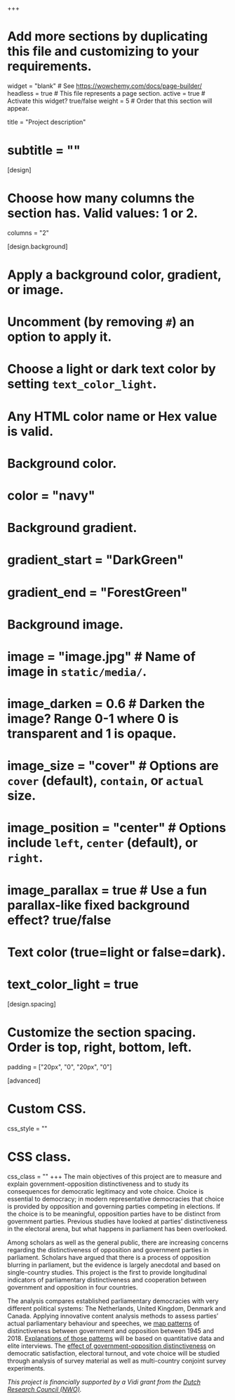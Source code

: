 +++
# Add more sections by duplicating this file and customizing to your requirements.
widget = "blank"  # See https://wowchemy.com/docs/page-builder/
headless = true  # This file represents a page section.
active = true  # Activate this widget? true/false
weight = 5  # Order that this section will appear.

title = "Project description"
# subtitle = ""

[design]
  # Choose how many columns the section has. Valid values: 1 or 2.
  columns = "2"

[design.background]
  # Apply a background color, gradient, or image.
  #   Uncomment (by removing `#`) an option to apply it.
  #   Choose a light or dark text color by setting `text_color_light`.
  #   Any HTML color name or Hex value is valid.

  # Background color.
  # color = "navy"
  
  # Background gradient.
  # gradient_start = "DarkGreen"
  # gradient_end = "ForestGreen"
  
  # Background image.
  # image = "image.jpg"  # Name of image in `static/media/`.
  # image_darken = 0.6  # Darken the image? Range 0-1 where 0 is transparent and 1 is opaque.
  # image_size = "cover"  #  Options are `cover` (default), `contain`, or `actual` size.
  # image_position = "center"  # Options include `left`, `center` (default), or `right`.
  # image_parallax = true  # Use a fun parallax-like fixed background effect? true/false
  
  # Text color (true=light or false=dark).
  # text_color_light = true

[design.spacing]
  # Customize the section spacing. Order is top, right, bottom, left.
  padding = ["20px", "0", "20px", "0"]

[advanced]
 # Custom CSS. 
 css_style = ""
 
 # CSS class.
 css_class = ""
+++
The main objectives of this project are to measure and explain government-opposition distinctiveness and to study its consequences for democratic legitimacy and vote choice. Choice is essential to democracy; in modern representative democracies that choice is provided by opposition and governing parties competing in elections. If the choice is to be meaningful, opposition parties have to be distinct from government parties. Previous studies have looked at parties’ distinctiveness in the electoral arena, but what happens in parliament has been overlooked.

Among scholars as well as the general public, there are increasing concerns regarding the distinctiveness of opposition and government parties in parliament. Scholars have argued that there is a process of opposition blurring in parliament, but the evidence is largely anecdotal and based on single-country studies. This project is the first to provide longitudinal indicators of parliamentary distinctiveness and cooperation between government and opposition in four countries.

The analysis compares established parliamentary democracies with very different political systems: The Netherlands, United Kingdom, Denmark and Canada. Applying innovative content analysis methods to assess parties’ actual parliamentary behaviour and speeches, we [map patterns](project/measurement) of distinctiveness between government and opposition between 1945 and 2018. [Explanations of those patterns](project/explanations) will be based on quantitative data and elite interviews. The [effect of government-opposition distinctiveness](consequences) on democratic satisfaction, electoral turnout, and vote choice will be studied through analysis of survey material as well as multi-country conjoint survey experiments.

*This project is financially supported by a Vidi grant from the [Dutch Research Council (NWO)](https://www.nwo.nl/en/projects/vividi195020).*
